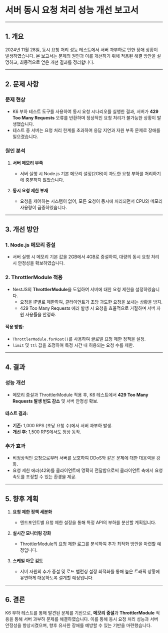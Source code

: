 # 서버 동시 요청 처리 성능 개선 보고서

---

## 1. 개요

2024년 11월 28일, 동시 요청 처리 성능 테스트에서 서버 과부하로 인한 장애 상황이 발생하였습니다. 본 보고서는 문제의 원인과 이를 개선하기 위해 적용된 해결 방안을 설명하고, 최종적으로 얻은 개선 결과를 정리합니다.

---

## 2. 문제 사항

### **문제 현상**

- K6 부하 테스트 도구를 사용하여 동시 요청 시나리오를 실행한 결과, 서버가 **429 Too Many Requests** 오류를 반환하며 정상적인 요청 처리가 불가능한 상황이 발생했습니다.
- 테스트 중 서버는 요청 처리 한계를 초과하여 응답 지연과 자원 부족 문제로 장애를 일으켰습니다.

### **원인 분석**

1. **서버 메모리 부족**

   - 서버 실행 시 Node.js 기본 메모리 설정(2GB)이 과도한 요청 부하를 처리하기에 충분하지 않았습니다.

2. **동시 요청 제한 부재**
   - 요청을 제어하는 시스템이 없어, 모든 요청이 동시에 처리되면서 CPU와 메모리 사용량이 급증하였습니다.

---

## 3. 개선 방안

### 1. **Node.js 메모리 증설**

- 서버 실행 시 메모리 기본 값을 2GB에서 4GB로 증설하여, 대량의 동시 요청 처리 시 안정성을 확보하였습니다.

### 2. **ThrottlerModule 적용**

- NestJS의 **ThrottlerModule**을 도입하여 서버에 대한 요청 제한을 설정하였습니다.
  - 요청을 IP별로 제한하여, 클라이언트가 초당 과도한 요청을 보내는 상황을 방지.
  - 429 Too Many Requests 에러 발생 시 요청을 효율적으로 거절하며 서버 자원 사용률을 안정화.

#### 적용 방법:

- `ThrottlerModule.forRoot()`를 사용하여 글로벌 요청 제한 정책을 설정.
- `limit` 및 `ttl` 값을 조정하여 특정 시간 내 허용되는 요청 수를 제한.

---

## 4. 결과

### **성능 개선**

- 메모리 증설과 ThrottlerModule 적용 후, K6 테스트에서 **429 Too Many Requests 발생 빈도 감소** 및 서버 안정성 확보.

#### 테스트 결과:

- **기존:** 1,000 RPS (초당 요청 수)에서 서버 과부하 발생.
- **개선 후:** 1,500 RPS에서도 정상 동작.

### **추가 효과**

- 비정상적인 요청으로부터 서버를 보호하여 DDoS와 같은 문제에 대한 대응력을 강화.
- 요청 제한 에러(429)를 클라이언트에 명확히 전달함으로써 클라이언트 측에서 요청 속도를 조정할 수 있는 환경을 제공.

---

## 5. 향후 계획

1. **요청 제한 정책 세분화**

   - 엔드포인트별 요청 제한 설정을 통해 특정 API의 부하를 분산할 계획입니다.

2. **실시간 모니터링 강화**

   - ThrottlerModule의 요청 제한 로그를 분석하여 추가 최적화 방안을 마련할 예정입니다.

3. **스케일 아웃 검토**
   - 서버 자원의 추가 증설 및 로드 밸런싱 설정 최적화를 통해 높은 트래픽 상황에 유연하게 대응하도록 설계할 예정입니다.

---

## 6. 결론

K6 부하 테스트를 통해 발견된 문제를 기반으로, **메모리 증설**과 **ThrottlerModule** 적용을 통해 서버 과부하 문제를 해결하였습니다. 이를 통해 동시 요청 처리 성능과 서버 안정성을 향상시켰으며, 향후 유사한 장애를 예방할 수 있는 기반을 마련했습니다.

